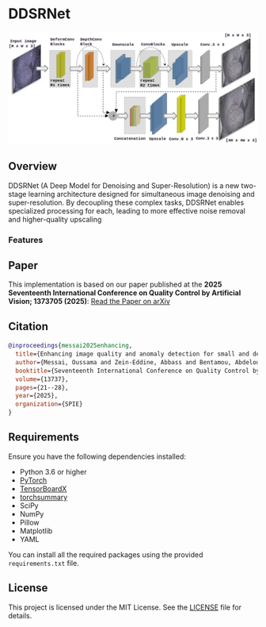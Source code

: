 # DDSRNet

![DDSRNet Architecture](./model/DDSRNet.png)

## Overview

DDSRNet (A Deep Model for Denoising and Super-Resolution) is a new two-stage learning architecture designed for simultaneous image denoising and super-resolution. By decoupling these complex tasks, DDSRNet enables specialized processing for each, leading to more effective noise removal and higher-quality upscaling
### Features


## Paper

This implementation is based on our paper published at the **2025 Seventeenth International Conference on Quality Control by Artificial Vision; 1373705 (2025)**: [Read the Paper on arXiv](https://doi.org/10.48550/arXiv.2509.01332)

## Citation
```bibtex
@inproceedings{messai2025enhancing,
  title={Enhancing image quality and anomaly detection for small and dense industrial objects in nuclear recycling},
  author={Messai, Oussama and Zein-Eddine, Abbass and Bentamou, Abdelouahid and Picq, Micka{\"e}l and Duquesne, Nicolas and Puydarrieux, St{\'e}phane and Gavet, Yann},
  booktitle={Seventeenth International Conference on Quality Control by Artificial Vision},
  volume={13737},
  pages={21--28},
  year={2025},
  organization={SPIE}
}
```

## Requirements

Ensure you have the following dependencies installed:

- Python 3.6 or higher
- [PyTorch](https://pytorch.org/)
- [TensorBoardX](https://github.com/lanpa/tensorboardX)
- [torchsummary](https://github.com/sksq96/pytorch-summary)
- SciPy
- NumPy
- Pillow
- Matplotlib
- YAML

You can install all the required packages using the provided `requirements.txt` file.


## License

This project is licensed under the MIT License. See the [LICENSE](LICENSE) file for details.

